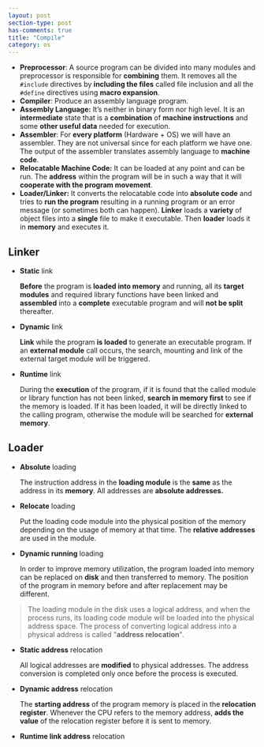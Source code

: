```yaml
---
layout: post
section-type: post
has-comments: true
title: "Compile"
category: os
---
```


- **Preprocessor**: A source program can be divided into many modules and preprocessor is responsible for **combining** them. It removes all the `#include` directives by **including the files** called file inclusion and all the `#define` directives using **macro expansion**.
- **Compiler**: Produce an assembly language program.
- **Assembly Language:** It’s neither in binary form nor high level. It is an **intermediate** state that is a **combination** of **machine instructions** and some **other useful data** needed for execution.
- **Assembler**: For **every platform** (Hardware + OS) we will have an assembler. They are not universal since for each platform we have one. The output of the assembler translates assembly language to **machine code**.
- **Relocatable Machine Code:** It can be loaded at any point and can be run. The **address** within the program will be in such a way that it will **cooperate with the program movement**.
- **Loader/Linker:** It converts the relocatable code into **absolute code** and tries to **run the program** resulting in a running program or an error message (or sometimes both can happen). **Linker** loads a **variety** of object files into a **single** file to make it executable. Then **loader** loads it in **memory** and executes it.


## Linker

- **Static** link
    
    **Before** the program is **loaded into memory** and running, all its **target modules** and required library functions have been linked and **assembled** into a **complete** executable program and will **not be split** thereafter.
    
- **Dynamic** link
    
    **Link** while the program **is loaded** to generate an executable program. If an **external module** call occurs, the search, mounting and link of the external target module will be triggered.
    
- **Runtime** link
    
    During the **execution** of the program, if it is found that the called module or library function has not been linked, **search in memory first** to see if the memory is loaded. If it has been loaded, it will be directly linked to the calling program, otherwise the module will be searched for **external memory**.
    

## Loader

- **Absolute** loading
    
    The instruction address in the **loading module** is the **same** as the address in its **memory**. All addresses are **absolute addresses.**
    
- **Relocate** loading
    
    Put the loading code module into the physical position of the memory depending on the usage of memory at that time. The **relative addresses** are used in the module.
    
- **Dynamic running** loading
    
    In order to improve memory utilization, the program loaded into memory can be replaced on **disk** and then transferred to memory. The position of the program in memory before and after replacement may be different.
    

> The loading module in the disk uses a logical address, and when the process runs, its loading code module will be loaded into the physical address space. The process of converting logical address into a physical address is called "**address relocation**".
>

- **Static address** relocation
    
    All logical addresses are **modified** to physical addresses. The address conversion is completed only once before the process is executed.
    
- **Dynamic address** relocation
    
    The **starting address** of the program memory is placed in the **relocation** **register**. Whenever the CPU refers to the memory address, **adds the value** of the relocation register before it is sent to memory.
    
- **Runtime link address** relocation
